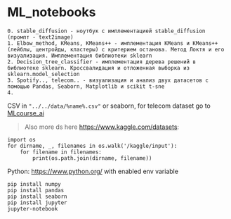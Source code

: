 # ML_notebooks

```
0. stable_diffusion - ноутбук с имплементацией stable_diffusion (промпт - text2image)
1. Elbow_method, KMeans, KMeans++ - имплементация KMeans и KMeans++ (лейблы, центройды, кластеры) c критерием останова. Метод Локтя и его визуализация. Имплементация библиотеки sklearn
2. Decision_tree_classifier - имплементация дерева решений в библиотеке sklearn. Кроссвалидация и отложенная выборка из sklearn.model_selection
3. Spotify.., telecom.. - визуализация и анализ двух датасетов с помощью Pandas, Seaborn, Matplotlib и scikit t-sne
4.
```
CSV in ```"../../data/%name%.csv"``` or seaborn, 
for telecom dataset go to [MLcourse_ai]([url](https://github.com/Yorko/mlcourse.ai/blob/main/data/telecom_churn.csv))
>Also more ds here https://www.kaggle.com/datasets:
```
import os
for dirname, _, filenames in os.walk('/kaggle/input'):
    for filename in filenames:
        print(os.path.join(dirname, filename))
```
Python: https://www.python.org/ with enabled env variable

```
pip install numpy
pip install pandas
pip install seaborn
pip install jupyter
jupyter-notebook
```
